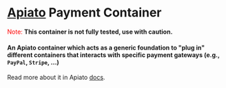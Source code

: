 # [Apiato](https://github.com/apiato/apiato) Payment Container

<span style="color:red">Note:</span> **This container is not fully tested, use with caution.**

#### An Apiato container which acts as a generic foundation to "plug in" different containers that interacts with specific payment gateways (e.g., `PayPal`, `Stripe`, ...)

Read more about it in Apiato [docs](http://apiato.io/docs/additional-features/apiato-containers/payments).
